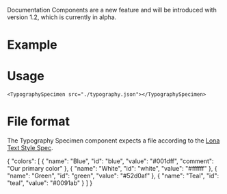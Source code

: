 <Banner title="Experimental Feature" type="warning">Documentation Components are a new feature and will be introduced with version 1.2, which is currently in alpha.</Banner>

# Example

<TypographySpecimen src="./typography.json"></TypographySpecimen>

# Usage

```
<TypographySpecimen src="./typography.json"></TypographySpecimen>
```

# File format
The Typography Specimen component expects a file according to the [Lona Text Style Spec](https://github.com/airbnb/Lona/blob/master/docs/file-formats/text-styles.md).

<CodeBlock title="typography.json">{
  "colors": [
    {
      "name": "Blue",
      "id": "blue",
      "value": "#001dff",
      "comment": "Our primary color"
    },
    {
      "name": "White",
      "id": "white",
      "value": "#ffffff"
    },
    {
      "name": "Green",
      "id": "green",
      "value": "#52d0af"
    },
    {
      "name": "Teal",
      "id": "teal",
      "value": "#0091ab"
    }
  ]
}</CodeBlock>